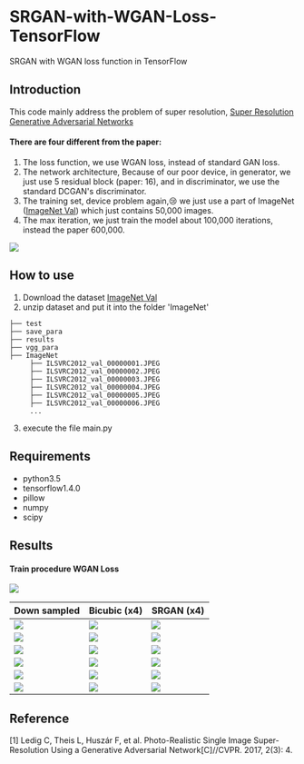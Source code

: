 # SRGAN-with-WGAN-Loss-TensorFlow
SRGAN with WGAN loss function in TensorFlow
## Introduction
This code mainly address the problem of super resolution, [Super Resolution Generative Adversarial Networks](http://openaccess.thecvf.com/content_cvpr_2017/papers/Ledig_Photo-Realistic_Single_Image_CVPR_2017_paper.pdf)
#### There are four different from the paper:
1. The loss function, we use WGAN loss, instead of standard GAN loss.
2. The network architecture, Because of our poor device, in generator, we just use 5 residual block (paper: 16), and in discriminator, we use the standard DCGAN's discriminator.
3. The training set, device problem again,:cry: we just use a part of ImageNet ([ImageNet Val](http://www.image-net.org/challenges/LSVRC/2012/nnoupb/ILSVRC2012_img_val.tar)) which just contains 50,000 images.
4. The max iteration, we just train the model about 100,000 iterations, instead the paper 600,000.

![](https://github.com/MingtaoGuo/SRGAN-with-WGAN-Loss-TensorFlow/blob/master/IMAGES/networks.jpg)

## How to use 
1. Download the dataset [ImageNet Val](http://www.image-net.org/challenges/LSVRC/2012/nnoupb/ILSVRC2012_img_val.tar)
2. unzip dataset and put it into the folder 'ImageNet'
```
├── test
├── save_para
├── results
├── vgg_para
├── ImageNet
     ├── ILSVRC2012_val_00000001.JPEG
     ├── ILSVRC2012_val_00000002.JPEG
     ├── ILSVRC2012_val_00000003.JPEG
     ├── ILSVRC2012_val_00000004.JPEG
     ├── ILSVRC2012_val_00000005.JPEG
     ├── ILSVRC2012_val_00000006.JPEG
     ...
```
3. execute the file main.py
## Requirements
- python3.5
- tensorflow1.4.0
- pillow
- numpy
- scipy
## Results
#### Train procedure WGAN Loss
![](https://github.com/MingtaoGuo/SRGAN-with-WGAN-Loss-TensorFlow/blob/master/IMAGES/wganloss.jpg)

|Down sampled|Bicubic (x4)|SRGAN (x4)|
|-|-|-|
|![](https://github.com/MingtaoGuo/SRGAN-with-WGAN-Loss-TensorFlow/blob/master/IMAGES/down1.jpg)|![](https://github.com/MingtaoGuo/SRGAN-with-WGAN-Loss-TensorFlow/blob/master/IMAGES/bicubic1.jpg)|![](https://github.com/MingtaoGuo/SRGAN-with-WGAN-Loss-TensorFlow/blob/master/IMAGES/sr1.jpg)|
|![](https://github.com/MingtaoGuo/SRGAN-with-WGAN-Loss-TensorFlow/blob/master/IMAGES/down2.jpg)|![](https://github.com/MingtaoGuo/SRGAN-with-WGAN-Loss-TensorFlow/blob/master/IMAGES/bicubic2.jpg)|![](https://github.com/MingtaoGuo/SRGAN-with-WGAN-Loss-TensorFlow/blob/master/IMAGES/sr2.jpg)|
|![](https://github.com/MingtaoGuo/SRGAN-with-WGAN-Loss-TensorFlow/blob/master/IMAGES/down3.jpg)|![](https://github.com/MingtaoGuo/SRGAN-with-WGAN-Loss-TensorFlow/blob/master/IMAGES/bicubic3.jpg)|![](https://github.com/MingtaoGuo/SRGAN-with-WGAN-Loss-TensorFlow/blob/master/IMAGES/sr3.jpg)|
|![](https://github.com/MingtaoGuo/SRGAN-with-WGAN-Loss-TensorFlow/blob/master/IMAGES/down4.jpg)|![](https://github.com/MingtaoGuo/SRGAN-with-WGAN-Loss-TensorFlow/blob/master/IMAGES/bicubic4.jpg)|![](https://github.com/MingtaoGuo/SRGAN-with-WGAN-Loss-TensorFlow/blob/master/IMAGES/sr4.jpg)|
|![](https://github.com/MingtaoGuo/SRGAN-with-WGAN-Loss-TensorFlow/blob/master/IMAGES/down5.jpg)|![](https://github.com/MingtaoGuo/SRGAN-with-WGAN-Loss-TensorFlow/blob/master/IMAGES/bicubic5.jpg)|![](https://github.com/MingtaoGuo/SRGAN-with-WGAN-Loss-TensorFlow/blob/master/IMAGES/sr5.jpg)|
|![](https://github.com/MingtaoGuo/SRGAN-with-WGAN-Loss-TensorFlow/blob/master/IMAGES/down6.jpg)|![](https://github.com/MingtaoGuo/SRGAN-with-WGAN-Loss-TensorFlow/blob/master/IMAGES/bicubic6.jpg)|![](https://github.com/MingtaoGuo/SRGAN-with-WGAN-Loss-TensorFlow/blob/master/IMAGES/sr6.jpg)|
## Reference
[1] Ledig C, Theis L, Huszár F, et al. Photo-Realistic Single Image Super-Resolution Using a Generative Adversarial Network[C]//CVPR. 2017, 2(3): 4.
